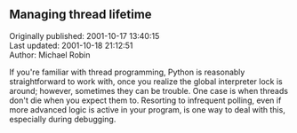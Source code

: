 ## Managing thread lifetime  
Originally published: 2001-10-17 13:40:15  
Last updated: 2001-10-18 21:12:51  
Author: Michael Robin  
  
If you're familiar with thread programming, Python is reasonably straightforward to work with, once you realize the global interpreter lock is around; however, sometimes they can be trouble. One case is when threads don't die when you expect them to. Resorting to infrequent polling, even if more advanced logic is active in your program, is one way to deal with this, especially during debugging.